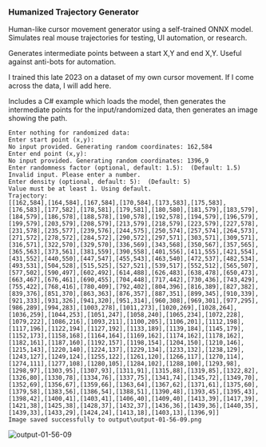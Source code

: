 ### **Humanized Trajectory Generator**

Human-like cursor movement generator using a self-trained ONNX model. Simulates real mouse trajectories for testing, UI automation, or research.

Generates intermediate points between a start X,Y and end X,Y. Useful against anti-bots for automation.

I trained this late 2023 on a dataset of my own cursor movement. If I come across the data, I will add here.

Includes a C# example which loads the model, then generates the intermediate points for the input/randomized data, then generates an image showing the path.

```
Enter nothing for randomized data:
Enter start point (x,y):
No input provided. Generating random coordinates: 162,584
Enter end point (x,y):
No input provided. Generating random coordinates: 1396,9
Enter randomness factor (optional, default: 1.5):  (Default: 1.5)
Invalid input. Please enter a number.
Enter density (optional, default: 5):  (Default: 5)
Value must be at least 1. Using default.
Trajectory:
[[162,584],[164,584],[167,584],[170,584],[173,583],[175,583],[176,583],[177,582],[178,581],[179,581],[180,580],[181,579],[183,579],[184,579],[186,578],[188,578],[190,578],[192,578],[194,579],[196,579],[199,579],[203,579],[208,579],[213,579],[218,579],[223,579],[227,578],[231,578],[235,577],[239,576],[244,575],[250,574],[257,574],[264,573],[271,572],[278,572],[284,572],[290,572],[297,571],[303,571],[309,571],[316,571],[322,570],[329,570],[336,569],[343,568],[350,567],[357,565],[365,563],[373,561],[381,559],[390,558],[401,556],[411,555],[421,554],[431,552],[440,550],[447,547],[455,543],[463,540],[472,537],[482,534],[493,531],[504,528],[515,525],[527,521],[539,517],[552,512],[565,507],[577,502],[590,497],[602,492],[614,488],[626,483],[638,478],[650,473],[663,467],[676,461],[690,455],[704,448],[717,442],[730,436],[743,429],[755,422],[768,416],[780,409],[792,402],[804,396],[816,389],[827,382],[839,376],[851,370],[863,363],[876,357],[887,351],[899,345],[910,339],[921,333],[931,326],[941,320],[951,314],[960,308],[969,301],[977,295],[986,289],[994,283],[1003,278],[1011,273],[1020,269],[1028,264],[1036,259],[1044,253],[1051,247],[1058,240],[1065,234],[1072,228],[1079,222],[1086,216],[1093,211],[1100,205],[1106,201],[1112,198],[1117,196],[1122,194],[1127,192],[1133,189],[1139,184],[1145,179],[1152,173],[1158,168],[1164,164],[1169,162],[1174,162],[1178,162],[1182,161],[1187,160],[1192,157],[1198,154],[1204,150],[1210,146],[1215,143],[1220,140],[1224,137],[1229,134],[1233,132],[1238,129],[1243,127],[1249,124],[1255,122],[1261,120],[1266,117],[1270,114],[1274,111],[1277,108],[1280,105],[1284,102],[1288,100],[1293,98],[1298,97],[1303,95],[1307,93],[1311,91],[1315,88],[1319,85],[1322,82],[1326,80],[1330,78],[1334,76],[1337,75],[1341,74],[1345,72],[1349,70],[1352,69],[1356,67],[1359,66],[1363,64],[1367,62],[1371,61],[1375,60],[1379,58],[1383,56],[1386,54],[1388,51],[1390,48],[1393,45],[1395,43],[1398,42],[1400,41],[1403,41],[1406,40],[1409,40],[1413,39],[1417,39],[1421,38],[1425,38],[1428,37],[1432,37],[1436,36],[1439,36],[1440,35],[1439,33],[1433,29],[1424,24],[1413,18],[1403,13],[1396,9]]
Image saved successfully to output\output-01-56-09.png
```

![output-01-56-09](https://github.com/user-attachments/assets/ed01fcef-4825-4460-bb8b-6eed7afadf8b)
